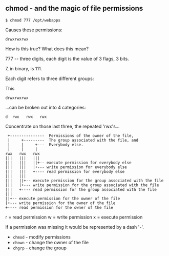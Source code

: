 ## chmod - and the magic of file permissions

    $ chmod 777 /opt/webapps
 
Causes these permissions:

    drwxrwxrwx
    
How is this true? What does this mean?

 777 -- three digits, each digit is the value of 3 flags, 3 bits.
 
7, in binary, is 111. 
 
Each digit refers to three different groups:

This 

    drwxrwxrwx

...can be broken out into 4 categories:

    d  rwx   rwx   rwx
   
Concentrate on those last three, the repeated 'rwx's...

     +---------------  Permissions of the owner of the file,
     |     +---------  The group associated with the file, and
     |     |     +---  Everybody else.
     |     |     |
    rwx   rwx   rwx
    |||   |||   |||
    |||   |||   ||+-- execute permission for everybody else
    |||   |||   |+--- write permission for everybody else
    |||   |||   +---- read permission for everybody else
    |||   |||
    |||   ||+-- execute permission for the group associated with the file
    |||   |+--- write permission for the group associated with the file
    |||   +---- read permission for the group associated with the file
    |||   
    ||+-- execute permission for the owner of the file
    |+--- write permission for the owner of the file
    +---- read permission for the owner of the file
       
r = read permission
w = write permission
x = execute permission

If a permission was missing it would be represented by a dash '-'.  


   
 * `chmod` - modify permissions
 * `chown` - change the owner of the file
 * `chgrp` - change the group  

